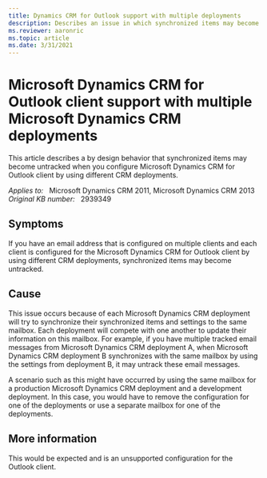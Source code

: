 ```yaml
---
title: Dynamics CRM for Outlook support with multiple deployments
description: Describes an issue in which synchronized items may become untracked when you configure Microsoft Dynamics CRM for Outlook client by using different CRM deployments.
ms.reviewer: aaronric
ms.topic: article
ms.date: 3/31/2021
---
```

# Microsoft Dynamics CRM for Outlook client support with multiple Microsoft Dynamics CRM deployments

This article describes a by design behavior that synchronized items may become untracked when you configure Microsoft Dynamics CRM for Outlook client by using different CRM deployments.

_Applies to:_ &nbsp; Microsoft Dynamics CRM 2011, Microsoft Dynamics CRM 2013  
_Original KB number:_ &nbsp; 2939349

## Symptoms

If you have an email address that is configured on multiple clients and each client is configured for the Microsoft Dynamics CRM for Outlook client by using different CRM deployments, synchronized items may become untracked.

## Cause

This issue occurs because of each Microsoft Dynamics CRM deployment will try to synchronize their synchronized items and settings to the same mailbox. Each deployment will compete with one another to update their information on this mailbox. For example, if you have multiple tracked email messages from Microsoft Dynamics CRM deployment A, when Microsoft Dynamics CRM deployment B synchronizes with the same mailbox by using the settings from deployment B, it may untrack these email messages.

A scenario such as this might have occurred by using the same mailbox for a production Microsoft Dynamics CRM deployment and a development deployment. In this case, you would have to remove the configuration for one of the deployments or use a separate mailbox for one of the deployments.

## More information

This would be expected and is an unsupported configuration for the Outlook client.
